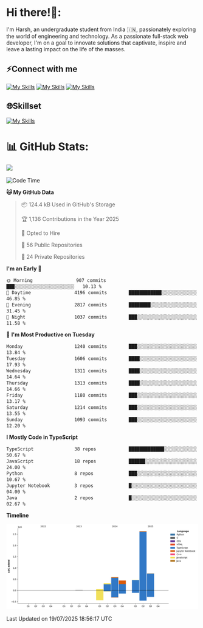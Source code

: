 
# Hi there!👋:
<p> I'm Harsh, an undergraduate student from India 🇮🇳, passionately exploring the world of engineering and technology. As a passionate full-stack web developer, I'm on a goal to innovate solutions that captivate, inspire and leave a lasting impact on the life of the masses. </p>

## ⚡Connect with me

[![My Skills](https://skillicons.dev/icons?i=gmail)](mailto:harshpandey.tech@gmail.com) [![My Skills](https://skillicons.dev/icons?i=linkedin)](https://linkedin.com/in/harsh3dev) [![My Skills](https://skillicons.dev/icons?i=twitter)](https://x.com/harshxai)

## 🌐Skillset
[![My Skills](https://skillicons.dev/icons?i=js,ts,react,nextjs,nodejs,tailwind,mongo,express,postgres,prisma,html,css,docker,aws,cpp,git,vscode,figma)](https://skillicons.dev)


# 📊 GitHub Stats:
![](https://komarev.com/ghpvc/?username=harsh3dev)

<!--START_SECTION:waka-->
![Code Time](http://img.shields.io/badge/Code%20Time-344%20hrs%2017%20mins-blue)

**🐱 My GitHub Data** 

> 📦 124.4 kB Used in GitHub's Storage 
 > 
> 🏆 1,136 Contributions in the Year 2025
 > 
> 💼 Opted to Hire
 > 
> 📜 56 Public Repositories 
 > 
> 🔑 24 Private Repositories 
 > 
**I'm an Early 🐤** 

```text
🌞 Morning                907 commits         ███░░░░░░░░░░░░░░░░░░░░░░   10.13 % 
🌆 Daytime                4196 commits        ████████████░░░░░░░░░░░░░   46.85 % 
🌃 Evening                2817 commits        ████████░░░░░░░░░░░░░░░░░   31.45 % 
🌙 Night                  1037 commits        ███░░░░░░░░░░░░░░░░░░░░░░   11.58 % 
```
📅 **I'm Most Productive on Tuesday** 

```text
Monday                   1240 commits        ███░░░░░░░░░░░░░░░░░░░░░░   13.84 % 
Tuesday                  1606 commits        ████░░░░░░░░░░░░░░░░░░░░░   17.93 % 
Wednesday                1311 commits        ████░░░░░░░░░░░░░░░░░░░░░   14.64 % 
Thursday                 1313 commits        ████░░░░░░░░░░░░░░░░░░░░░   14.66 % 
Friday                   1180 commits        ███░░░░░░░░░░░░░░░░░░░░░░   13.17 % 
Saturday                 1214 commits        ███░░░░░░░░░░░░░░░░░░░░░░   13.55 % 
Sunday                   1093 commits        ███░░░░░░░░░░░░░░░░░░░░░░   12.20 % 
```


**I Mostly Code in TypeScript** 

```text
TypeScript               38 repos            █████████████░░░░░░░░░░░░   50.67 % 
JavaScript               18 repos            ██████░░░░░░░░░░░░░░░░░░░   24.00 % 
Python                   8 repos             ███░░░░░░░░░░░░░░░░░░░░░░   10.67 % 
Jupyter Notebook         3 repos             █░░░░░░░░░░░░░░░░░░░░░░░░   04.00 % 
Java                     2 repos             █░░░░░░░░░░░░░░░░░░░░░░░░   02.67 % 
```



**Timeline**

![Lines of Code chart](https://raw.githubusercontent.com/harsh3dev/harsh3dev/main/assets/bar_graph.png)


 Last Updated on 19/07/2025 18:56:17 UTC
<!--END_SECTION:waka-->


